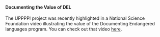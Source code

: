 #### Documenting the Value of DEL ####

The UPPPP! project was recently highlighted in a National Science Foundation video illustrating the value of the Documenting Endangered languages program. You can check out that video [here](https://www.youtube.com/watch?v=OIRgyL5Qf78&feature=youtu.be&t=165).

